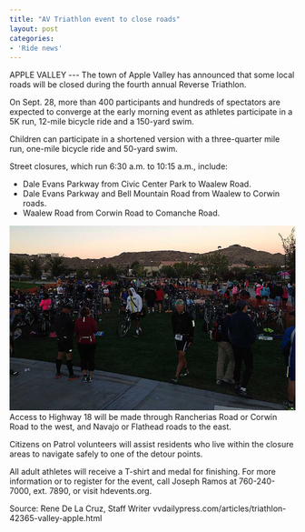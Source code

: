 ```yaml
---
title: "AV Triathlon event to close roads"
layout: post
categories:
- 'Ride news'
---
```


APPLE VALLEY --- The town of Apple Valley has announced that some local roads will be closed during the fourth annual Reverse Triathlon.

On Sept. 28, more than 400 participants and hundreds of spectators are expected to converge at the early morning event as athletes participate in a 5K run, 12-mile bicycle ride and a 150-yard swim.

Children can participate in a shortened version with a three-quarter mile run, one-mile bicycle ride and 50-yard swim.

Street closures, which run 6:30 a.m. to 10:15 a.m., include:

- Dale Evans Parkway from Civic Center Park to Waalew Road.
- Dale Evans Parkway and Bell Mountain Road from Waalew to Corwin roads.
- Waalew Road from Corwin Road to Comanche Road.

![](/assets/img/2013/09/28-triathlon.jpg)
Access to Highway 18 will be made through Rancherias Road or Corwin Road to the west, and Navajo or Flathead roads to the east.

Citizens on Patrol volunteers will assist residents who live within the closure areas to navigate safely to one of the detour points.

All adult athletes will receive a T-shirt and medal for finishing. For more information or to register for the event, call Joseph Ramos at 760-240-7000, ext. 7890, or visit hdevents.org.

Source: Rene De La Cruz, Staff Writer
vvdailypress.com/articles/triathlon-42365-valley-apple.html